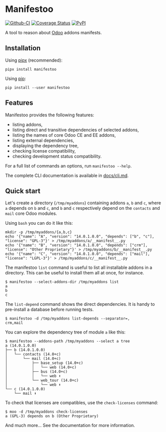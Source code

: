 # Manifestoo

[![Github-CI][github-ci]][github-link]
[![Coverage Status][codecov-badge]][codecov-link]
[![PyPI][pypi-badge]][pypi-link]

A tool to reason about [Odoo](https://odoo.com) addons manifests.

## Installation

Using [pipx](https://pypi.org/project/pipx/) (recommended):

```console
pipx install manifestoo
```

Using [pip](https://pypi.org/project/pip/):

```console
pip install --user manifestoo
```

## Features

Manifestoo provides the following features:

* listing addons,
* listing direct and transitive dependencies of selected addons,
* listing the names of core Odoo CE and EE addons,
* listing external dependencies,
* displaying the dependency tree,
* checking license compatibility,
* checking development status compatibility.

For a full list of commands an options, run `manifestoo --help`.

The complete CLI documentation is available in [docs/cli.md]([docs/cli.md](https://github.com/sbidoul/manifestoo/blob/main/docs/cli.md)).
## Quick start

Let's create a directory (`/tmp/myaddons`) containing addons `a`, `b` and `c`,
where `a` depends on `b` and `c`, and `b` and `c` respectively depend on the
`contacts` and `mail` core Odoo modules.

Using `bash` you can do it like this:

```console
mkdir -p /tmp/myaddons/{a,b,c}
echo '{"name": "A", "version": "14.0.1.0.0", "depends": ["b", "c"], "license": "GPL-3"}' > /tmp/myaddons/a/__manifest__.py
echo '{"name": "B", "version": "14.0.1.0.0", "depends": ["crm"], "license": "Other Proprietary"}' > /tmp/myaddons/b/__manifest__.py
echo '{"name": "C", "version": "14.0.1.0.0", "depends": ["mail"], "license": "LGPL-3"}' > /tmp/myaddons/c/__manifest__.py
```

The manifestoo `list` command is useful to list all installable addons in a
directory. This can be useful to install them all at once, for instance.

```console
$ manifestoo --select-addons-dir /tmp/myaddons list
a
b
c
```

The `list-depend` command shows the direct dependencies. It is handy to
pre-install a database before running tests.

```console
$ manifestoo -d /tmp/myaddons list-depends --separator=,
crm,mail
```

You can explore the dependency tree of module `a` like this:

```console
$ manifestoo --addons-path /tmp/myaddons --select a tree
a (14.0.1.0.0)
├── b (14.0.1.0.0)
│   └── contacts (14.0+c)
│       └── mail (14.0+c)
│           ├── base_setup (14.0+c)
│           │   └── web (14.0+c)
│           ├── bus (14.0+c)
│           │   └── web ⬆
│           └── web_tour (14.0+c)
│               └── web ⬆
└── c (14.0.1.0.0)
    └── mail ⬆
```

To check that licenses are compatibles, use the `check-licenses` command:

```console
$ moo -d /tmp/myaddons check-licenses
a (GPL-3) depends on b (Other Proprietary)
```

And much more... See the documentation for more information.


[github-ci]: https://github.com/sbidoul/manifestoo/actions/workflows/ci.yml/badge.svg
[github-link]: https://github.com/sbidoul/manifestoo
[codecov-badge]: https://codecov.io/gh/sbidoul/manifestoo/branch/master/graph/badge.svg
[codecov-link]: https://codecov.io/gh/sbidoul/manifestoo
[pypi-badge]: https://img.shields.io/pypi/v/manifestoo.svg
[pypi-link]: https://pypi.org/project/manifestoo
